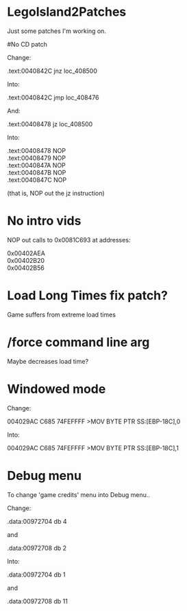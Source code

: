 # LegoIsland2Patches

Just some patches I'm working on.

#No CD patch

Change:

.text:0040842C                 jnz     loc_408500

Into:

.text:0040842C                 jmp     loc_408476

And:

.text:00408478                 jz      loc_408500

Into:

.text:00408478                 NOP  
.text:00408479                 NOP  
.text:0040847A                 NOP  
.text:0040847B                 NOP  
.text:0040847C                 NOP  

(that is, NOP out the jz instruction)

# No intro vids

NOP out calls to 0x0081C693 at addresses:

0x00402AEA  
0x00402B20  
0x00402B56  

# Load Long Times fix patch?

Game suffers from extreme load times

# /force command line arg

Maybe decreases load time?

# Windowed mode

Change:

004029AC     C685 74FEFFFF >MOV BYTE PTR SS:[EBP-18C],0

Into:

004029AC     C685 74FEFFFF >MOV BYTE PTR SS:[EBP-18C],1

# Debug menu

To change 'game credits' menu into Debug menu..

Change:

.data:00972704                 db    4

and

.data:00972708                 db    2

Into:

.data:00972704                 db    1

and

.data:00972708                 db    11
